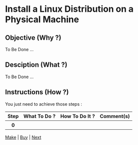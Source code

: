 Install a Linux Distribution on a Physical Machine
==

Objective (Why ?)
-
To Be Done ...

Desciption (What ?)
-
To Be Done ...

Instructions (How ?)
-
You just need to achieve those steps :
<table>
    <thead>
        <tr>
            <th>Step</th>         
            <th>What To Do ?</th>
            <th>How To Do It ?</th>
            <th>Comment(s)</th>
        </tr>
    </thead>
    <tbody>
        <tr>
            <th>0</th>     
            <td></td>
            <td></td>
            <td></A></td>
        </tr>
    </tbody>
</table>

<A href="https://github.com/babonet13/HelloWorld/tree/master/Machine/0_BuildMachine">Make<A/> | <A href="https://github.com/babonet13/HelloWorld/tree/master/Machine/3_BuyLinuxMachine">Buy<A/> | <A href="https://github.com/babonet13/HelloWorld/tree/master/Machine/5_FindIP">Next<A/> 
